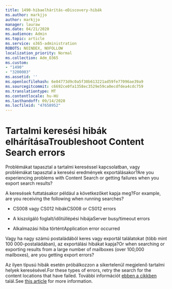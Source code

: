 ```yaml
---
title: 1490-hibaelhárítás-eDiscovery-hibák
ms.author: markjjo
author: markjjo
manager: lauraw
ms.date: 04/21/2020
ms.audience: Admin
ms.topic: article
ms.service: o365-administration
ROBOTS: NOINDEX, NOFOLLOW
localization_priority: Normal
ms.collection: Adm_O365
ms.custom:
- "1490"
- "3200003"
ms.assetid: ''
ms.openlocfilehash: 6e04773d9c0a5f30b613221ad59fe77096ae39a9
ms.sourcegitcommit: c6692ce0fa1358ec3529e59ca0ecdfdea4cdc759
ms.translationtype: MT
ms.contentlocale: hu-HU
ms.lasthandoff: 09/14/2020
ms.locfileid: "47658952"
---
```

# <a name="troubleshoot-content-search-errors"></a><span data-ttu-id="e5afd-102">Tartalmi keresési hibák elhárítása</span><span class="sxs-lookup"><span data-stu-id="e5afd-102">Troubleshoot Content Search errors</span></span>

<span data-ttu-id="e5afd-103">Problémákat tapasztal a tartalmi kereséssel kapcsolatban, vagy problémákat tapasztal a keresési eredmények exportálásakor?</span><span class="sxs-lookup"><span data-stu-id="e5afd-103">Are you experiencing problems with Content Search or getting failures when you export search results?</span></span>

<span data-ttu-id="e5afd-104">A keresések futtatásakor például a következőket kapja meg?</span><span class="sxs-lookup"><span data-stu-id="e5afd-104">For example, are you receiving the following when running searches?</span></span>

- <span data-ttu-id="e5afd-105">CS008 vagy CS012 hibák</span><span class="sxs-lookup"><span data-stu-id="e5afd-105">CS008 or CS012 errors</span></span>

- <span data-ttu-id="e5afd-106">A kiszolgáló foglalt/időtúllépési hibája</span><span class="sxs-lookup"><span data-stu-id="e5afd-106">Server busy/timeout errors</span></span>

- <span data-ttu-id="e5afd-107">Alkalmazási hiba történt</span><span class="sxs-lookup"><span data-stu-id="e5afd-107">Application error occurred</span></span>

<span data-ttu-id="e5afd-108">Vagy ha nagy számú postaládából keres vagy exportál találatokat (több mint 100 000-postaládában), az exportálási hibákat kapja?</span><span class="sxs-lookup"><span data-stu-id="e5afd-108">Or when searching or exporting results from a large number of mailboxes (over 100,000 mailboxes), are you getting export errors?</span></span>

<span data-ttu-id="e5afd-109">Az ilyen típusú hibák esetén próbálkozzon a sikertelenül megjelenő tartalmi helyek keresésével.</span><span class="sxs-lookup"><span data-stu-id="e5afd-109">For these types of errors, retry the search for the content locations that have failed.</span></span> <span data-ttu-id="e5afd-110">További információt  [ebben a cikkben](https://docs.microsoft.com/microsoft-365/compliance/retry-failed-content-search) talál.</span><span class="sxs-lookup"><span data-stu-id="e5afd-110">See  [this article](https://docs.microsoft.com/microsoft-365/compliance/retry-failed-content-search) for more information.</span></span>

